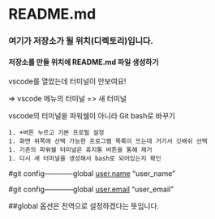 # README.md

### 여기가 저장소가 될 위치(디렉토리)입니다.

#### 저장소를 만들 위치에 README.md 파일 생성하기

vscode를 열었는데 터미널이 안보여요!

=> vscode 메뉴의 터미널 => 새 터미널

vscode의 터미널을 파워쉘이 아니라 Git bash로 바꾸기

	1. +버튼 누르고 기본 프로필 설정
	1. 화면 위쪽에 선택 가능한 프로그램 목록이 뜨는데 거기서 깃배쉬 선택
	1. 기존의 파워쉘 터미널은 휴지통 버튼을 통해 제거
	1. 다시 새 터미널을 생성해서 bash로 되어있는지 확인


#git config————global [user.name](http://user.name) “user_name”

#git config————global [user.email](http://user.email) “user_email”

##global 옵션은 전역으로 설정하겠다는 뜻입니다.




